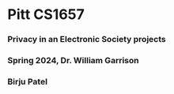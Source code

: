 # Pitt CS1657
### Privacy in an Electronic Society projects
### Spring 2024, Dr. William Garrison
### Birju Patel
